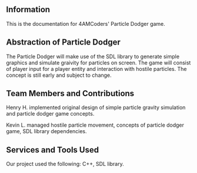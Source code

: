 Information
-----------

This is the documentation for 4AMCoders' Particle Dodger game.

Abstraction of Particle Dodger
------------------------------

The Particle Dodger will make use of the SDL library to generate simple graphics and simulate graivity for particles on screen. The game will consist of player input for a player entity and interaction with hostile particles. The concept is still early and subject to change.

Team Members and Contributions
------------------------------

Henry H. implemented original design of simple particle gravity simulation and particle dodger game concepts.

Kevin L. managed hostile particle movement, concepts of particle dodger game, SDL library dependencies.

Services and Tools Used
-----------------------

Our project used the following: C++, SDL library.
